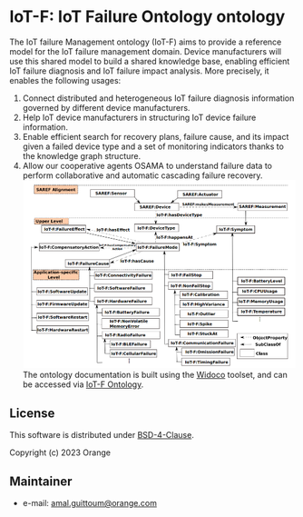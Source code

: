 
# IoT-F: IoT Failure Ontology ontology
The IoT failure Management ontology (IoT-F) aims to provide a reference model for the IoT failure management domain. Device manufacturers will use this shared model to build a shared knowledge base, enabling efficient IoT failure diagnosis and IoT failure impact analysis. More precisely, it enables the following usages:
 1. Connect distributed and heterogeneous IoT failure diagnosis information governed by different device manufacturers.
 2. Help IoT device manufacturers in structuring IoT device failure information.
 3. Enable efficient search for recovery plans, failure cause, and its impact given a failed device type and a set of monitoring indicators thanks to the knowledge graph structure.  
 4. Allow our cooperative agents OSAMA to understand failure data to perform collaborative and automatic cascading failure recovery.
![alt text](https://github.com/Orange-OpenSource/collaborativeDM-IoTF-ontology-documentation/blob/master/iotf.png?raw=true)
The ontology documentation is built using the [Widoco](https://github.com/dgarijo/Widoco) toolset, and can be accessed via [IoT-F Ontology](https://iotfontology.github.io/).

## License
 
 This software is distributed under [BSD-4-Clause](LICENSE.txt). 

Copyright (c) 2023 Orange


## Maintainer
 * e-mail: amal.guittoum@orange.com
